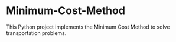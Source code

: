 # Minimum-Cost-Method
 This Python project implements the Minimum Cost Method to solve transportation problems.
